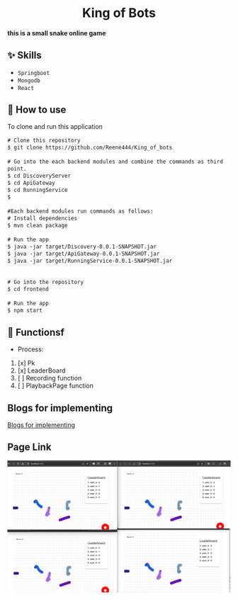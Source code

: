 
<h1 align="center">King of Bots</h1>


#### this is a small snake online game

## :sparkles: Skills
- `Springboot`
- `Mongodb`
- `React`

## :book: How to use
To clone and run this application
```
# Clone this repository
$ git clone https://github.com/Reene444/King_of_bots
 
# Go into the each backend modules and combine the commands as third point.
$ cd DiscoveryServer
$ cd ApiGateway
$ cd RunningService
$ 

#Each backend modules run commands as follows:
# Install dependencies
$ mvn clean package

# Run the app
$ java -jar target/Discovery-0.0.1-SNAPSHOT.jar
$ java -jar target/ApiGateway-0.0.1-SNAPSHOT.jar
$ java -jar target/RunningService-0.0.1-SNAPSHOT.jar


# Go into the repository
$ cd frontend

# Run the app
$ npm start

```
## :wrench: Functionsf
-  Process:
1. [x] Pk
2. [x] LeaderBoard
3. [ ] Recording function
4. [ ] PlaybackPage function

## Blogs for implementing
[Blogs for implementing](https://www.blogger.com/blog/posts/3583988235096926786)

## Page Link

[//]: # (![img_1.png]&#40;img_1.png&#41;)
![img_2.png](img_2.png)





